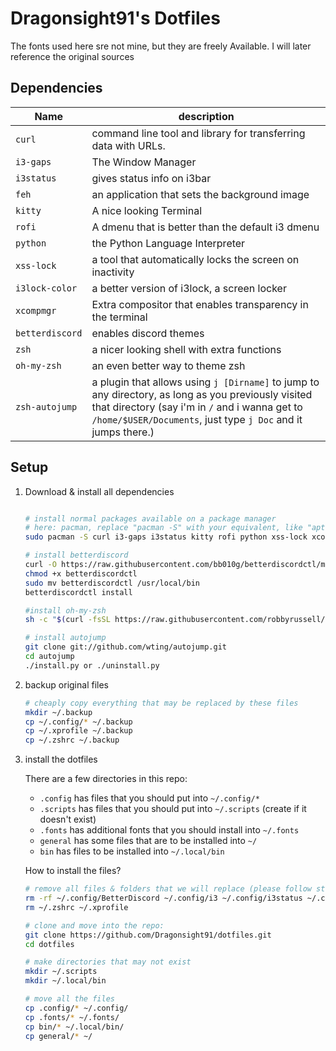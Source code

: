 # Dragonsight91's Dotfiles

The fonts used here sre not mine, but they are freely Available. I will later reference the original sources

## Dependencies

| Name            |           description         |
|-----------------|-------------------------------|
| `curl`          | command line tool and library for transferring data with URLs. |
| `i3-gaps`       | The Window Manager |
| `i3status`      | gives status info on i3bar |
| `feh`           | an application that sets the background image |
| `kitty`         | A nice looking Terminal |
| `rofi`          | A dmenu that is better than the default i3 dmenu |
| `python`        | the Python Language Interpreter |
| `xss-lock`      | a tool that automatically locks the screen on inactivity |
| `i3lock-color`  | a better version of i3lock, a screen locker |
| `xcompmgr`      | Extra compositor that enables transparency in the terminal  |
| `betterdiscord` | enables discord themes |
| `zsh`           | a nicer looking shell with extra functions |
| `oh-my-zsh`     | an even better way to theme zsh |
| `zsh-autojump`  | a plugin that allows using `j [Dirname]` to jump to any directory, as long as you previously visited that directory (say i'm in `/` and i wanna get to `/home/$USER/Documents`, just type `j Doc` and it jumps there.)

## Setup

1. Download & install all dependencies

    ```bash

    # install normal packages available on a package manager
    # here: pacman, replace "pacman -S" with your equivalent, like "apt-get install"
    sudo pacman -S curl i3-gaps i3status kitty rofi python xss-lock xcompmgr feh zsh i3lock-color

    # install betterdiscord
    curl -O https://raw.githubusercontent.com/bb010g/betterdiscordctl/master/betterdiscordctl
    chmod +x betterdiscordctl
    sudo mv betterdiscordctl /usr/local/bin
    betterdiscordctl install

    #install oh-my-zsh
    sh -c "$(curl -fsSL https://raw.githubusercontent.com/robbyrussell/oh-my-zsh/master/tools/install.sh)"

    # install autojump
    git clone git://github.com/wting/autojump.git
    cd autojump
    ./install.py or ./uninstall.py

    ```

2. backup original files

    ```bash
    # cheaply copy everything that may be replaced by these files
    mkdir ~/.backup
    cp ~/.config/* ~/.backup
    cp ~/.xprofile ~/.backup
    cp ~/.zshrc ~/.backup
    ```

3. install the dotfiles

    There are a few directories in this repo:

    - `.config` has files that you should put into `~/.config/*`
    - `.scripts` has files that you should put into `~/.scripts` (create if it doesn't exist)
    - `.fonts` has additional fonts that you should install into `~/.fonts`
    - `general` has some files that are to be installed into `~/`
    - `bin` has files to be installed into `~/.local/bin`

    How to install the files?

    ```bash
    # remove all files & folders that we will replace (please follow step 1 first...)
    rm -rf ~/.config/BetterDiscord ~/.config/i3 ~/.config/i3status ~/.config/kitty ~/.config/rofi
    rm ~/.zshrc ~/.xprofile

    # clone and move into the repo:
    git clone https://github.com/Dragonsight91/dotfiles.git
    cd dotfiles

    # make directories that may not exist
    mkdir ~/.scripts
    mkdir ~/.local/bin

    # move all the files
    cp .config/* ~/.config/
    cp .fonts/* ~/.fonts/
    cp bin/* ~/.local/bin/
    cp general/* ~/
    ```
